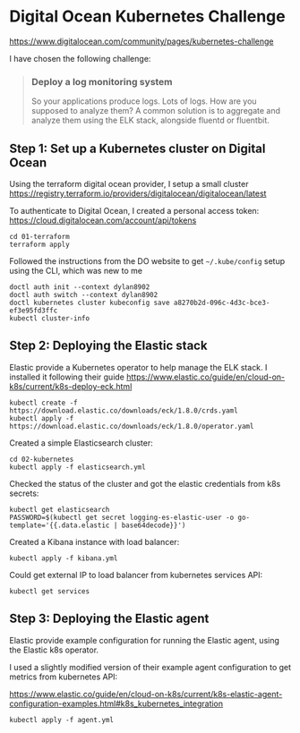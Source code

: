 # Digital Ocean Kubernetes Challenge

https://www.digitalocean.com/community/pages/kubernetes-challenge

I have chosen the following challenge:

> ### Deploy a log monitoring system
> So your applications produce logs. Lots of logs. How are you supposed to analyze them? A common solution is to aggregate and analyze them using the ELK stack, alongside fluentd or fluentbit.


## Step 1: Set up a Kubernetes cluster on Digital Ocean

Using the terraform digital ocean provider, I setup a small cluster
https://registry.terraform.io/providers/digitalocean/digitalocean/latest


To authenticate to Digital Ocean, I created a personal access token:
https://cloud.digitalocean.com/account/api/tokens

```
cd 01-terraform
terraform apply
```


Followed the instructions from the DO website to get `~/.kube/config` setup using the CLI, which was new to me

```
doctl auth init --context dylan8902
doctl auth switch --context dylan8902
doctl kubernetes cluster kubeconfig save a8270b2d-096c-4d3c-bce3-ef3e95fd3ffc
kubectl cluster-info
```

## Step 2: Deploying the Elastic stack

Elastic provide a Kubernetes operator to help manage the ELK stack.
I installed it following their guide
https://www.elastic.co/guide/en/cloud-on-k8s/current/k8s-deploy-eck.html

```
kubectl create -f https://download.elastic.co/downloads/eck/1.8.0/crds.yaml
kubectl apply -f https://download.elastic.co/downloads/eck/1.8.0/operator.yaml
```

Created a simple Elasticsearch cluster:

```
cd 02-kubernetes
kubectl apply -f elasticsearch.yml
```

Checked the status of the cluster and got the elastic credentials from k8s secrets:

```
kubectl get elasticsearch
PASSWORD=$(kubectl get secret logging-es-elastic-user -o go-template='{{.data.elastic | base64decode}}')
```

Created a Kibana instance with load balancer:

```
kubectl apply -f kibana.yml
```

Could get external IP to load balancer from kubernetes services API:
```
kubectl get services
```

## Step 3: Deploying the Elastic agent

Elastic provide example configuration for running the Elastic agent, using the Elastic k8s operator.

I used a slightly modified version of their example agent configuration to get metrics from kubernetes API:

https://www.elastic.co/guide/en/cloud-on-k8s/current/k8s-elastic-agent-configuration-examples.html#k8s_kubernetes_integration

```
kubectl apply -f agent.yml
```
